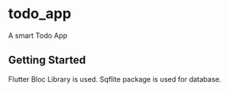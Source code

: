 # todo_app

A smart Todo App

## Getting Started

Flutter Bloc Library is used.
Sqflite package is used for database.
